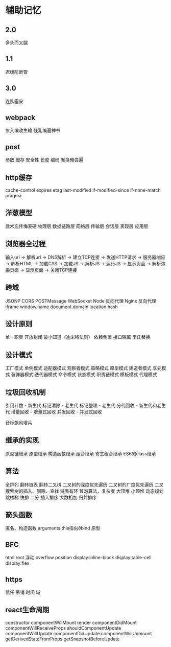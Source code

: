# 辅助记忆 

## 2.0
多头而又腿

## 1.1
迟缓防断管

## 3.0
连队塞安


## webpack
参入编收生输
残乳编遍神书

## post
参数
缓存
安全性 
长度
编码 
餐换俺尝遍

## http缓存
cache-control
expires
etag
last-modified
if-modified-since
if-none-match
pragma

## 洋葱模型
武术忘传悔表硬
物理层
数据链路层
网络层
传输层 
会话层
表现层
应用层

## 浏览器全过程
输入url -> 解析url -> DNS解析 -> 建立TCP连接 -> 发送HTTP请求 -> 服务器响应 -> 解析HTML -> 加载CSS -> 加载JS -> 解析JS -> 运行JS -> 显示页面 -> 解析渲染页面 -> 显示页面 -> 关闭TCP连接

## 跨域
JSONP
CORS
POSTMessage
WebSocket
Node 反向代理
Nginx 反向代理
iframe
  window.name
  document.domain
  location.hash


## 设计原则
单一职责
开放封闭
最小知道（迪米特法则）
依赖倒置
接口隔离
里氏替换

## 设计模式
工厂模式
单例模式
适配器模式
观察者模式
策略模式
原型模式
建造者模式
享元模式
装饰器模式 
迭代器模式
命令模式
状态模式
职责链模式
模板模式
代理模式

## 垃圾回收机制
引用计数 - 新生代
标记清除 - 老生代
标记整理 - 老生代
分代回收 - 新生代和老生代
增量回收 - 增量式回收
并发回收 - 并发式回收

音标飙风增兵 

## 继承的实现
原型链继承
原型继承
构造函数继承
组合继承
寄生组合继承
ES6的class继承

## 算法
全排列 
翻转链表
翻转二叉树
二叉树的深度优先遍历
二叉树的广度优先遍历
二叉搜索树的插入、删除、查找
链表有环
冒泡算法，复杂度 
大顶堆
小顶堆
动态规划
跳楼梯
快排
二分
插入排序
大数相加
归并排序

## 箭头函数
匿名、构造函数
arguments
this指向∂bind
原型

## BFC
html root
浮动
overflow
position
display:inline-block
display:table-cell
display:flex

## https
信任
吊销
时间
域

## react生命周期
constructor
componentWillMount
render
componentDidMount
componentWillReceiveProps
shouldComponentUpdate
componentWillUpdate
componentDidUpdate
componentWillUnmount
getDerivedStateFromProps
getSnapshotBeforeUpdate